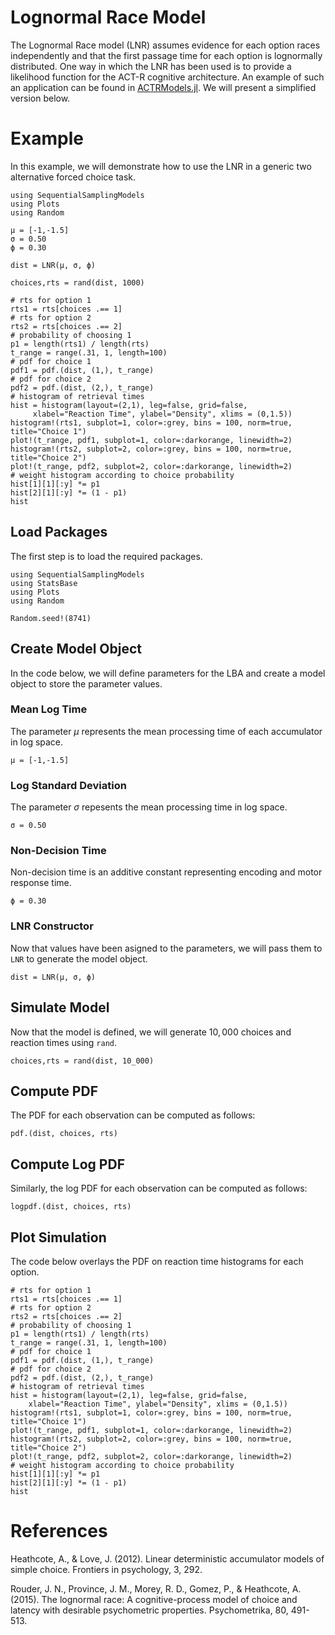 # Lognormal Race Model

The Lognormal Race model (LNR) assumes evidence for each option races independently and that the first passage time for each option is lognormally distributed. One way in which the LNR has been used is to provide a likelihood function for the ACT-R cognitive architecture. An example of such an application can be found in [ACTRModels.jl](https://itsdfish.github.io/ACTRModels.jl/dev/example2/). We will present a simplified version below.

# Example
In this example, we will demonstrate how to use the LNR in a generic two alternative forced choice task. 
```@setup lnr
using SequentialSamplingModels
using Plots
using Random

μ = [-1,-1.5]
σ = 0.50
ϕ = 0.30

dist = LNR(μ, σ, ϕ)

choices,rts = rand(dist, 1000)

# rts for option 1
rts1 = rts[choices .== 1]
# rts for option 2 
rts2 = rts[choices .== 2]
# probability of choosing 1
p1 = length(rts1) / length(rts)
t_range = range(.31, 1, length=100)
# pdf for choice 1
pdf1 = pdf.(dist, (1,), t_range)
# pdf for choice 2
pdf2 = pdf.(dist, (2,), t_range)
# histogram of retrieval times
hist = histogram(layout=(2,1), leg=false, grid=false,
     xlabel="Reaction Time", ylabel="Density", xlims = (0,1.5))
histogram!(rts1, subplot=1, color=:grey, bins = 100, norm=true, title="Choice 1")
plot!(t_range, pdf1, subplot=1, color=:darkorange, linewidth=2)
histogram!(rts2, subplot=2, color=:grey, bins = 100, norm=true, title="Choice 2")
plot!(t_range, pdf2, subplot=2, color=:darkorange, linewidth=2)
# weight histogram according to choice probability
hist[1][1][:y] *= p1
hist[2][1][:y] *= (1 - p1)
hist
```

## Load Packages
The first step is to load the required packages.

```@example lnr
using SequentialSamplingModels
using StatsBase
using Plots
using Random

Random.seed!(8741)
```
## Create Model Object
In the code below, we will define parameters for the LBA and create a model object to store the parameter values. 

### Mean Log Time

The parameter $\mu$ represents the mean processing time of each accumulator in log space.

```@example lnr
μ = [-1,-1.5]
```

### Log Standard Deviation

The parameter $\sigma$ repesents the mean processing time in log space.

```@example lnr 
σ = 0.50
```
### Non-Decision Time
Non-decision time is an additive constant representing encoding and motor response time. 
```@example lnr 
ϕ = 0.30
```
### LNR Constructor 

Now that values have been asigned to the parameters, we will pass them to `LNR` to generate the model object.

```@example lnr 
dist = LNR(μ, σ, ϕ)
```
## Simulate Model

Now that the model is defined, we will generate $10,000$ choices and reaction times using `rand`. 

 ```@example lnr 
 choices,rts = rand(dist, 10_000)
```
## Compute PDF
The PDF for each observation can be computed as follows:
 ```@example lnr 
pdf.(dist, choices, rts)
```

## Compute Log PDF
Similarly, the log PDF for each observation can be computed as follows:

 ```@example lnr 
logpdf.(dist, choices, rts)
```

## Plot Simulation
The code below overlays the PDF on reaction time histograms for each option.
 ```@example lnr 
# rts for option 1
rts1 = rts[choices .== 1]
# rts for option 2 
rts2 = rts[choices .== 2]
# probability of choosing 1
p1 = length(rts1) / length(rts)
t_range = range(.31, 1, length=100)
# pdf for choice 1
pdf1 = pdf.(dist, (1,), t_range)
# pdf for choice 2
pdf2 = pdf.(dist, (2,), t_range)
# histogram of retrieval times
hist = histogram(layout=(2,1), leg=false, grid=false,
     xlabel="Reaction Time", ylabel="Density", xlims = (0,1.5))
histogram!(rts1, subplot=1, color=:grey, bins = 100, norm=true, title="Choice 1")
plot!(t_range, pdf1, subplot=1, color=:darkorange, linewidth=2)
histogram!(rts2, subplot=2, color=:grey, bins = 100, norm=true, title="Choice 2")
plot!(t_range, pdf2, subplot=2, color=:darkorange, linewidth=2)
# weight histogram according to choice probability
hist[1][1][:y] *= p1
hist[2][1][:y] *= (1 - p1)
hist
```
# References

Heathcote, A., & Love, J. (2012). Linear deterministic accumulator models of simple choice. Frontiers in psychology, 3, 292.

Rouder, J. N., Province, J. M., Morey, R. D., Gomez, P., & Heathcote, A. (2015). The lognormal race: A cognitive-process model of choice and latency with desirable psychometric properties. Psychometrika, 80, 491-513.